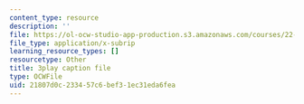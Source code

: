 ```yaml
---
content_type: resource
description: ''
file: https://ol-ocw-studio-app-production.s3.amazonaws.com/courses/22-01-introduction-to-nuclear-engineering-and-ionizing-radiation-fall-2016/21807d0c233457c6bef31ec31eda6fea_KhT9m9kFzv8.vtt
file_type: application/x-subrip
learning_resource_types: []
resourcetype: Other
title: 3play caption file
type: OCWFile
uid: 21807d0c-2334-57c6-bef3-1ec31eda6fea
---
```

